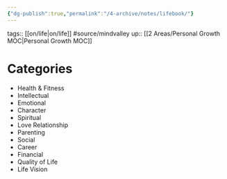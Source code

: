 ```yaml
---
{"dg-publish":true,"permalink":"/4-archive/notes/lifebook/"}
---
```


tags:: [[on/life\|on/life]] #source/mindvalley 
up:: [[2 Areas/Personal Growth MOC\|Personal Growth MOC]]

# Categories
- Health & Fitness
- Intellectual
- Emotional
- Character
- Spiritual
- Love Relationship
- Parenting
- Social
- Career
- Financial
- Quality of Life
- Life Vision